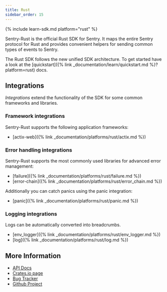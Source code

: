 ```yaml
---
title: Rust
sidebar_order: 15
---
```


{% include learn-sdk.md platform="rust" %}

Sentry-Rust is the official Rust SDK for Sentry. It maps the entire Sentry
protocol for Rust and provides convenient helpers for sending common types of
events to Sentry.

The Rust SDK follows the new unified SDK architecture.  To get started have a
look at the [quickstart]({% link _documentation/learn/quickstart.md
%}?platform=rust) docs.

## Integrations

*Integrations* extend the functionality of the SDK for some common frameworks
and libraries.

### Framework integrations

Sentry-Rust supports the following application frameworks:

* [actix-web]({% link _documentation/platforms/rust/actix.md %})

### Error handling integrations

Sentry-Rust supports the most commonly used libraries for advanced error management:

* [failure]({% link _documentation/platforms/rust/failure.md %})
* [error-chain]({% link _documentation/platforms/rust/error_chain.md %})

Additionally you can catch panics using the panic integration:

* [panic]({% link _documentation/platforms/rust/panic.md %})

### Logging integrations

Logs can be automatically converted into breadcrumbs.

* [env_logger]({% link _documentation/platforms/rust/env_logger.md %})
* [log]({% link _documentation/platforms/rust/log.md %})

## More Information

-   [API Docs](http://docs.rs/sentry)
-   [Crates.io page](http://crates.io/crates/sentry)
-   [Bug Tracker](http://github.com/getsentry/sentry-rust/issues)
-   [Github Project](http://github.com/getsentry/sentry-rust)
